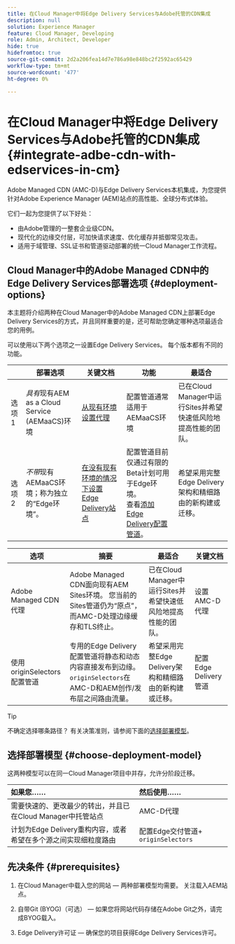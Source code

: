 ```yaml
---
title: 在Cloud Manager中将Edge Delivery Services与Adobe托管的CDN集成
description: null
solution: Experience Manager
feature: Cloud Manager, Developing
role: Admin, Architect, Developer
hide: true
hidefromtoc: true
source-git-commit: 2d2a206fea14d7e786a98e848bc2f2592ac65429
workflow-type: tm+mt
source-wordcount: '477'
ht-degree: 0%

---
```



# 在Cloud Manager中将Edge Delivery Services与Adobe托管的CDN集成 {#integrate-adbe-cdn-with-edservices-in-cm}

Adobe Managed CDN (AMC-D)与Edge Delivery Services本机集成，为您提供针对Adobe Experience Manager (AEM)站点的高性能、全球分布式体验。

它们一起为您提供了以下好处：

* 由Adobe管理的一整套企业级CDN。
* 现代化的边缘交付层，可加快请求速度、优化缓存并抵御常见攻击。
* 适用于域管理、SSL证书和管道驱动部署的统一Cloud Manager工作流程。

<!--
Adobe's Edge Delivery Services (EDS) can take advantage of an Adobe managed CDN. EDS is a framework that optimizes website delivery for speed, simplicity, and scalability by pushing content closer to the user through edge nodes. It is not a replacement for a CDN, but rather a way to enhance content delivery, especially when you use the Adobe managed CDN. It offers you the following benefits:

* Adobe-Managed CDN: EDS can use an Adobe-managed CDN, offering features like self-service CDN management and automatic certificate renewal. 
* EDS and AEM: EDS is a feature of AEM as a Cloud Service and works alongside the AEM authoring environment. 
* Performance enhancement: EDS, in conjunction with an Adobe Managed CDN, improves website performance by caching content at edge locations closer to users, reducing latency. 
* Flexibility: EDS provides flexibility in content delivery, allowing your organization to choose between the Adobe-managed CDN or their own CDN setup, based on their needs and existing infrastructure. 
Self-Service CDN Management:
Adobe-managed CDN within EDS enables self-service configuration and management tasks like SSL certificate setup. 
 
Use Cases:
EDS with CDN integration is beneficial for various scenarios, including e-commerce storefronts and websites requiring high performance and scalability. -->

## Cloud Manager中的Adobe Managed CDN中的Edge Delivery Services部署选项 {#deployment-options}

本主题将介绍两种在Cloud Manager中的Adobe Managed CDN上部署Edge Delivery Services的方式，并且同样重要的是，还可帮助您确定哪种选项最适合您的用例。

可以使用以下两个选项之一设置Edge Delivery Services。 每个版本都有不同的功能。

|  | 部署选项 | 关键文档 | 功能 | 最适合 |
| --- | --- | --- | --- | --- |
| 选项1 | *具有*&#x200B;现有AEM as a Cloud Service (AEMaaCS)环境 | [从现有环境设置代理](https://www.aem.live/docs/byo-cdn-adobe-managed#option-1-setup-a-proxy-from-an-existing-environment) | 配置管道通常适用于AEMaaCS环境 | 已在Cloud Manager中运行Sites并希望快速低风险地提高性能的团队。 |
| 选项2 | *不带*&#x200B;现有AEMaaCS环境；称为独立的“Edge环境”。 | [在没有现有环境的情况下设置Edge Delivery站点](https://www.aem.live/docs/byo-cdn-adobe-managed#option-2-setup-an-edge-delivery-site-without-an-existing-environment) | 配置管道目前仅通过有限的Beta计划可用于Edge环境。<br>查看[添加Edge Delivery配置管道](help/implementing/cloud-manager/release-notes/current.md##add-eds-pipeline)。 | 希望采用完整Edge Delivery架构和精细路由的新构建或迁移。 |

<!-- Ultimately this URL above will need to be updated on GA -->

| 选项 | 摘要 | 最适合 | 关键文档 |
| --- | --- | --- | --- |
| Adobe Managed CDN代理 | Adobe Managed CDN面向现有AEM Sites环境。 您当前的Sites管道仍为“原点”，而AMC-D处理边缘缓存和TLS终止。 | 已在Cloud Manager中运行Sites并希望快速低风险地提高性能的团队。 | 设置AMC-D代理 |
| 使用originSelectors配置管道 | 专用的Edge Delivery配置管道将静态和动态内容直接发布到边缘。 `originSelectors`在AMC-D和AEM创作/发布层之间路由流量。 | 希望采用完整Edge Delivery架构和精细路由的新构建或迁移。 | 配置Edge Delivery管道 |

>[!TIP]
>
>不确定选择哪条路径？ 有关决策准则，请参阅下面的[选择部署模型](#choose-deployment-model)。

## 选择部署模型 {#choose-deployment-model}

这两种模型可以在同一Cloud Manager项目中并存，允许分阶段迁移。

| 如果您…… | 然后使用…… |
| :--- | :--- |
| 需要快速的、更改最少的转出，并且已在Cloud Manager中托管站点 | AMC-D代理 |
| 计划为Edge Delivery重构内容，或者希望在多个源之间实现细粒度路由 | 配置Edge交付管道+ `originSelectors` |

## 先决条件 {#prerequisites}

1. 在Cloud Manager中载入您的网站
 — 两种部署模型均需要。 关注载入AEM站点。

2. 自带Git (BYOG)（可选）
 — 如果您将网站代码存储在Adobe Git之外，请完成BYOG载入。

3. Edge Delivery许可证
 — 确保您的项目获得Edge Delivery Services许可。


